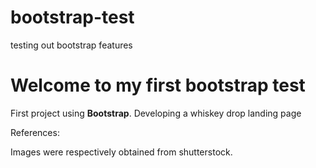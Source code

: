 # bootstrap-test
testing out bootstrap features
# Welcome to my first bootstrap test

First project using  **Bootstrap**. 
Developing a whiskey drop landing page


References:

Images were respectively obtained from shutterstock.